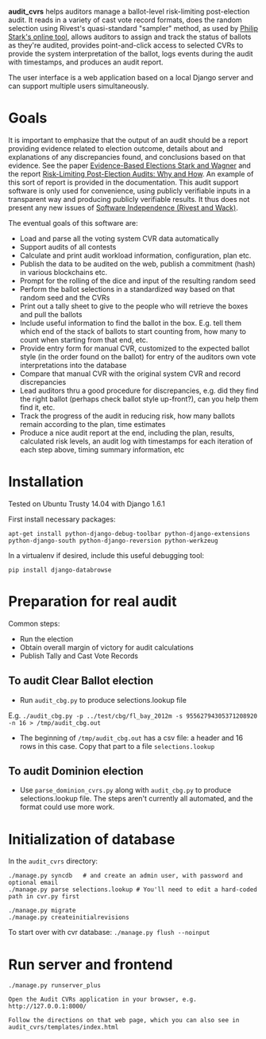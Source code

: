 **audit_cvrs** helps auditors manage a ballot-level risk-limiting post-election audit.
It reads in a variety of cast vote record formats,
does the random selection using Rivest's quasi-standard "sampler" method, as used by
[Philip Stark's online tool](https://www.stat.berkeley.edu/~stark/Java/Html/auditTools.htm),
allows auditors to assign and track the status of ballots as they're audited,
provides point-and-click access to selected CVRs to provide the system interpretation of the ballot,
logs events during the audit with timestamps, and produces an audit report.

The user interface is a web application based on a local Django server and can support multiple users simultaneously.

# Goals
It is important to emphasize that the output of an audit should be
a report providing evidence related to election outcome, details about and explanations of any discrepancies found,
and conclusions based on that evidence.  See the paper
[Evidence-Based Elections Stark and Wagner](http://www.stat.berkeley.edu/~stark/Preprints/evidenceVote12.pdf)
and the report [Risk-Limiting Post-Election Audits: Why and How](http://www.stat.berkeley.edu/~stark/Preprints/RLAwhitepaper12.pdf).
An example of this sort of report is provided in the documentation.
This audit support software is only used for convenience,
using publicly verifiable inputs in a transparent way and producing publicly verifiable results.
It thus does not present any new issues of
[Software Independence (Rivest and Wack)](http://people.csail.mit.edu/rivest/RivestWack-OnTheNotionOfSoftwareIndependenceInVotingSystems.pdf).

The eventual goals of this software are:

 * Load and parse all the voting system CVR data automatically
 * Support audits of all contests
 * Calculate and print audit workload information, configuration, plan etc.
 * Publish the data to be audited on the web, publish a commitment (hash) in various blockchains etc.
 * Prompt for the rolling of the dice and input of the resulting random seed
 * Perform the ballot selections in a standardized way based on that random seed and the CVRs
 * Print out a tally sheet to give to the people who will retrieve the boxes and pull the ballots
 * Include useful information to find the ballot in the box.  E.g. tell them which end of the stack of ballots to start counting from, how many to count when starting from that end, etc.
 * Provide entry form for manual CVR, customized to the expected ballot style (in the order found on the ballot) for entry of the auditors own vote interpretations into the database
 * Compare that manual CVR with the original system CVR and record discrepancies
 * Lead auditors thru a good procedure for discrepancies, e.g. did they find the right ballot (perhaps check ballot style up-front?), can you help them find it, etc.
 * Track the progress of the audit in reducing risk, how many ballots remain according to the plan, time estimates
 * Produce a nice audit report at the end, including the plan, results, calculated risk levels, an audit log with timestamps for each iteration of each step above, timing summary information, etc

# Installation

Tested on Ubuntu Trusty 14.04 with Django 1.6.1

First install necessary packages:

    apt-get install python-django-debug-toolbar python-django-extensions python-django-south python-django-reversion python-werkzeug

In a virtualenv if desired, include this useful debugging tool:

    pip install django-databrowse

# Preparation for real audit

Common steps:

* Run the election
* Obtain overall margin of victory for audit calculations
* Publish Tally and Cast Vote Records

## To audit Clear Ballot election

* Run `audit_cbg.py` to produce selections.lookup file

E.g. `./audit_cbg.py -p ../test/cbg/fl_bay_2012m -s 95562794305371208920 -n 16 > /tmp/audit_cbg.out`

* The beginning of `/tmp/audit_cbg.out` has a csv file: a header and 16 rows in this case. Copy that part to a file `selections.lookup`

## To audit Dominion election

* Use `parse_dominion_cvrs.py` along with `audit_cbg.py` to produce selections.lookup file. The steps aren't currently all automated, and the format could use more work.

# Initialization of database

In the `audit_cvrs` directory:

    ./manage.py syncdb   # and create an admin user, with password and optional email
    ./manage.py parse selections.lookup # You'll need to edit a hard-coded path in cvr.py first

    ./manage.py migrate
    ./manage.py createinitialrevisions

To start over with cvr database: `./manage.py flush --noinput`

# Run server and frontend

    ./manage.py runserver_plus

    Open the Audit CVRs application in your browser, e.g. http://127.0.0.1:8000/

    Follow the directions on that web page, which you can also see in audit_cvrs/templates/index.html
